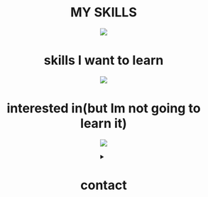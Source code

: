 <div align="center">
  <h1>MY SKILLS</h1>
  <p align="center">
    <a href="https://skillicons.dev">
      <img src="https://skillicons.dev/icons?i=cpp,rust,git,github" />
    </a>
  </p>

  <h1>skills I want to learn</h1>
  <p align="center">
    <a href="https://skillicons.dev">
      <img src="https://skillicons.dev/icons?i=kotlin" />
    </a>
  </p>

  <h1>interested in(but Im not going to learn it)</h1>
  <p align="center">
    <a href="https://skillicons.dev">
      <img src="https://skillicons.dev/icons?i=haskell" />
    </a>
  </p>
<details>
  <summary><h1>contact<h1></summary> 
  접은 내용(ex 소스 코드)
</details>

</div>

